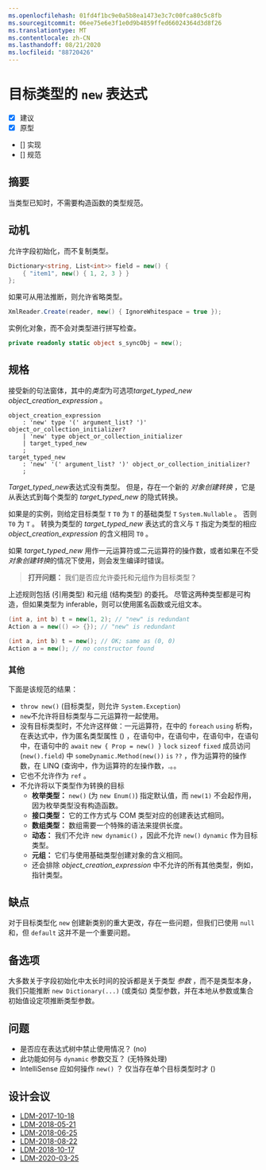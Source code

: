 ```yaml
---
ms.openlocfilehash: 01fd4f1bc9e0a5b8ea1473e3c7c00fca80c5c8fb
ms.sourcegitcommit: 06ee75e6e3f1e0d9b4859ffed66024364d3d8f26
ms.translationtype: MT
ms.contentlocale: zh-CN
ms.lasthandoff: 08/21/2020
ms.locfileid: "88720426"
---
```


# <a name="target-typed-new-expressions"></a>目标类型的 `new` 表达式

* [x] 建议
* [x] 原型
* [] 实现
* [] 规范

## <a name="summary"></a>摘要
[summary]: #summary

当类型已知时，不需要构造函数的类型规范。 

## <a name="motivation"></a>动机
[motivation]: #motivation

允许字段初始化，而不复制类型。
```cs
Dictionary<string, List<int>> field = new() {
    { "item1", new() { 1, 2, 3 } }
};
```

如果可从用法推断，则允许省略类型。
```cs
XmlReader.Create(reader, new() { IgnoreWhitespace = true });
```

实例化对象，而不会对类型进行拼写检查。
```cs
private readonly static object s_syncObj = new();
```

## <a name="specification"></a>规格
[design]: #detailed-design

接受新的句法窗体，其中的*类型*为可选项*target_typed_new* *object_creation_expression* 。

```antlr
object_creation_expression
    : 'new' type '(' argument_list? ')' object_or_collection_initializer?
    | 'new' type object_or_collection_initializer
    | target_typed_new
    ;
target_typed_new
    : 'new' '(' argument_list? ')' object_or_collection_initializer?
    ;
```

*Target_typed_new*表达式没有类型。 但是，存在一个新的 *对象创建转换* ，它是从表达式到每个类型的 *target_typed_new* 的隐式转换。

如果是的实例，则给定目标类型 `T` `T0` 为 `T` 的基础类型 `T` `System.Nullable` 。 否则 `T0` 为 `T` 。 转换为类型的 *target_typed_new* 表达式的含义与 `T` 指定为类型的相应 *object_creation_expression* 的含义相同 `T0` 。

如果 *target_typed_new* 用作一元运算符或二元运算符的操作数，或者如果在不受 *对象创建转换*的情况下使用，则会发生编译时错误。

> **打开问题：** 我们是否应允许委托和元组作为目标类型？

上述规则包括 (引用类型) 和元组 (结构类型) 的委托。 尽管这两种类型都是可构造，但如果类型为 inferable，则可以使用匿名函数或元组文本。
```cs
(int a, int b) t = new(1, 2); // "new" is redundant
Action a = new(() => {}); // "new" is redundant

(int a, int b) t = new(); // OK; same as (0, 0)
Action a = new(); // no constructor found
```

### <a name="miscellaneous"></a>其他

下面是该规范的结果：

- `throw new()` (目标类型，则允许 `System.Exception`) 
- `new`不允许将目标类型与二元运算符一起使用。
- 没有目标类型时，不允许这样做：一元运算符，在中的 `foreach` `using` 析构，在表达式中，作为匿名类型属性 () ，在语句中，在语句中，在语句中，在语句中，在语句中的 `await` `new { Prop = new() }` `lock` `sizeof` `fixed` 成员访问 (`new().field`) 中 `someDynamic.Method(new())` `is` `??` ，作为运算符的操作数，在 LINQ (查询中，作为运算符的左操作数，.。。
- 它也不允许作为 `ref` 。
- 不允许将以下类型作为转换的目标
  - **枚举类型：** `new()` (为 `new Enum()`) 指定默认值，而 `new(1)` 不会起作用，因为枚举类型没有构造函数。
  - **接口类型：** 它的工作方式与 COM 类型对应的创建表达式相同。
  - **数组类型：** 数组需要一个特殊的语法来提供长度。    
  - **动态：** 我们不允许 `new dynamic()` ，因此不允许 `new()` `dynamic` 作为目标类型。
  - **元组：** 它们与使用基础类型创建对象的含义相同。
  - 还会排除 *object_creation_expression* 中不允许的所有其他类型，例如，指针类型。   

## <a name="drawbacks"></a>缺点
[drawbacks]: #drawbacks

对于目标类型化 `new` 创建新类别的重大更改，存在一些问题，但我们已使用 `null` 和，但 `default` 这并不是一个重要问题。

## <a name="alternatives"></a>备选项
[alternatives]: #alternatives

大多数关于字段初始化中太长时间的投诉都是关于类型 *参数* ，而不是类型本身，我们只能推断 `new Dictionary(...)` (或类似) 类型参数，并在本地从参数或集合初始值设定项推断类型参数。

## <a name="questions"></a>问题
[questions]: #questions

- 是否应在表达式树中禁止使用情况？  (no) 
- 此功能如何与 `dynamic` 参数交互？  (无特殊处理) 
- IntelliSense 应如何操作 `new()` ？ 仅当存在单个目标类型时才 () 

## <a name="design-meetings"></a>设计会议

- [LDM-2017-10-18](https://github.com/dotnet/csharplang/blob/master/meetings/2017/LDM-2017-10-18.md#100)
- [LDM-2018-05-21](https://github.com/dotnet/csharplang/blob/master/meetings/2018/LDM-2018-05-21.md)
- [LDM-2018-06-25](https://github.com/dotnet/csharplang/blob/master/meetings/2018/LDM-2018-06-25.md)
- [LDM-2018-08-22](https://github.com/dotnet/csharplang/blob/master/meetings/2018/LDM-2018-08-22.md#target-typed-new)
- [LDM-2018-10-17](https://github.com/dotnet/csharplang/blob/master/meetings/2018/LDM-2018-10-17.md)
- [LDM-2020-03-25](https://github.com/dotnet/csharplang/blob/master/meetings/2020/LDM-2020-03-25.md)
